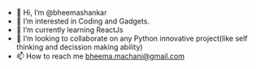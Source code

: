 - 👋 Hi, I’m @bheemashankar
- 👀 I’m interested in Coding and Gadgets. 
- 🌱 I’m currently learning ReactJs
- 💞️ I’m looking to collaborate on any Python innovative project(like self thinking and decission making ability)
- 📫 How to reach me bheema.machani@gmail.com

<!---
bheemashankar/bheemashankar is a ✨ special ✨ repository because its `README.md` (this file) appears on your GitHub profile.
You can click the Preview link to take a look at your changes.
--->
